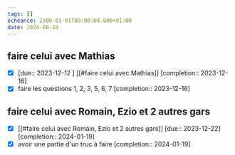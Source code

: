 ```yaml
---
tags: []
échéance: 2300-01-01T00:00:00.000+01:00
date: 2024-08-19
---
```


## faire celui avec Mathias
- [x] [due:: 2023-12-12 ] [[#faire celui avec Mathias]]  [completion:: 2023-12-16]
- [x] faire les questions 1, 2, 3, 5, 6, 7  [completion:: 2023-12-16]
## faire celui avec Romain, Ezio et 2 autres gars
- [x] [[#faire celui avec Romain, Ezio et 2 autres gars]]  [due:: 2023-12-22]  [completion:: 2024-01-19]
- [x] avoir une partie d'un truc à faire  [completion:: 2024-01-19]